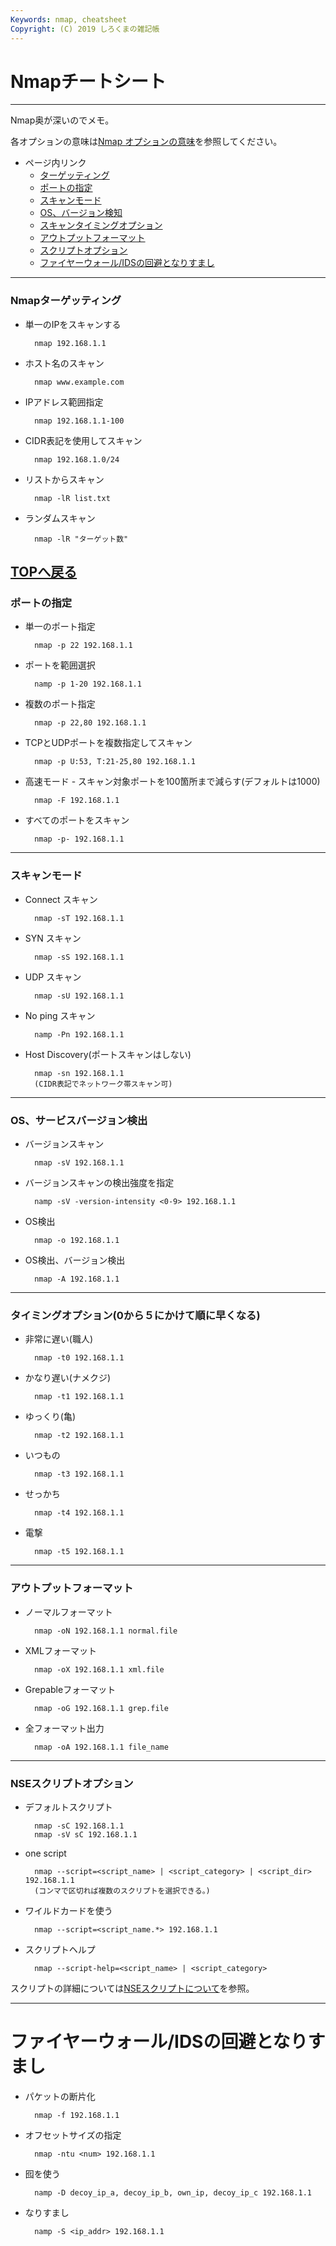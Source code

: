 ```yaml
---
Keywords: nmap, cheatsheet
Copyright: (C) 2019 しろくまの雑記帳
---
```


# Nmapチートシート  

---

Nmap奥が深いのでメモ。

各オプションの意味は[Nmap オプションの意味](/?post=00002)を参照してください。

* <span id="top">ページ内リンク</span>
    * [ターゲッティング](#target)
    * [ポートの指定](#port)
    * [スキャンモード](#scan)
    * [OS、バージョン検知](#os)
    * [スキャンタイミングオプション](#timing)
    * [アウトプットフォーマット](#format)
    * [スクリプトオプション](#script)
    * [ファイヤーウォール/IDSの回避となりすまし](#evasion)

---

### <span id="target">Nmapターゲッティング</span>  

* 単一のIPをスキャンする  

        nmap 192.168.1.1
 
* ホスト名のスキャン

        nmap www.example.com 

* IPアドレス範囲指定

        nmap 192.168.1.1-100

* CIDR表記を使用してスキャン

        nmap 192.168.1.0/24 

* リストからスキャン

        nmap -lR list.txt 

* ランダムスキャン

        nmap -lR "ターゲット数"

[TOPへ戻る](#top)
---
  
### <span id="port">ポートの指定</span>  

* 単一のポート指定

        nmap -p 22 192.168.1.1 

* ポートを範囲選択

        namp -p 1-20 192.168.1.1 

* 複数のポート指定

        nmap -p 22,80 192.168.1.1

* TCPとUDPポートを複数指定してスキャン

        nmap -p U:53, T:21-25,80 192.168.1.1

* 高速モード - スキャン対象ポートを100箇所まで減らす(デフォルトは1000)

        nmap -F 192.168.1.1

* すべてのポートをスキャン

        nmap -p- 192.168.1.1

---

### <span id="scan">スキャンモード</span>

* Connect スキャン

        nmap -sT 192.168.1.1

* SYN スキャン

        nmap -sS 192.168.1.1

* UDP スキャン

        nmap -sU 192.168.1.1

* No ping スキャン

        namp -Pn 192.168.1.1

* Host Discovery(ポートスキャンはしない)

        nmap -sn 192.168.1.1
        (CIDR表記でネットワーク帯スキャン可)

---

### <span id="os">OS、サービスバージョン検出</span>

* バージョンスキャン

        nmap -sV 192.168.1.1

* バージョンスキャンの検出強度を指定

        namp -sV -version-intensity <0-9> 192.168.1.1

* OS検出

        nmap -o 192.168.1.1

* OS検出、バージョン検出

        nmap -A 192.168.1.1

---

### <span id="timing">タイミングオプション(0から５にかけて順に早くなる)</span>

* 非常に遅い(職人)

        nmap -t0 192.168.1.1

* かなり遅い(ナメクジ)

        nmap -t1 192.168.1.1

* ゆっくり(亀)

        nmap -t2 192.168.1.1

* いつもの

        nmap -t3 192.168.1.1

* せっかち

        nmap -t4 192.168.1.1

* 電撃

        nmap -t5 192.168.1.1

---


### <span id="format">アウトプットフォーマット</span>

* ノーマルフォーマット
      
        nmap -oN 192.168.1.1 normal.file

* XMLフォーマット

        nmap -oX 192.168.1.1 xml.file

* Grepableフォーマット

        nmap -oG 192.168.1.1 grep.file

* 全フォーマット出力

        nmap -oA 192.168.1.1 file_name

---

### <span id="script">NSEスクリプトオプション</span>

* デフォルトスクリプト

        nmap -sC 192.168.1.1
        nmap -sV sC 192.168.1.1

* one script

        nmap --script=<script_name> | <script_category> | <script_dir> 192.168.1.1
        (コンマで区切れば複数のスクリプトを選択できる。)

* ワイルドカードを使う

        nmap --script=<script_name.*> 192.168.1.1

* スクリプトヘルプ

        nmap --script-help=<script_name> | <script_category> 

スクリプトの詳細については[NSEスクリプトについて](/?post=00004)を参照。

---

# <span id="evasion">ファイヤーウォール/IDSの回避となりすまし</span>

* パケットの断片化

        nmap -f 192.168.1.1

* オフセットサイズの指定

        nmap -ntu <num> 192.168.1.1

* 囮を使う

        namp -D decoy_ip_a, decoy_ip_b, own_ip, decoy_ip_c 192.168.1.1

* なりすまし

        namp -S <ip_addr> 192.168.1.1
